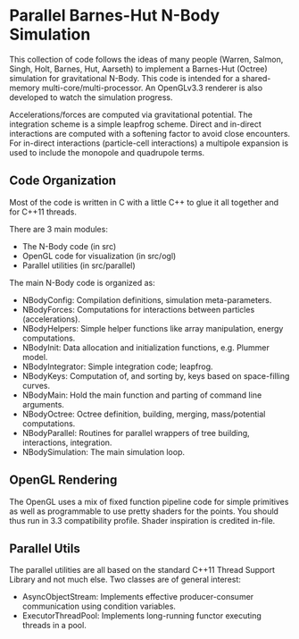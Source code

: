
# Parallel Barnes-Hut N-Body Simulation

This collection of code follows the ideas of many people
(Warren, Salmon, Singh, Holt, Barnes, Hut, Aarseth) to implement
a Barnes-Hut (Octree) simulation for gravitational N-Body.
This code is intended for a shared-memory multi-core/multi-processor.
An OpenGLv3.3 renderer is also developed to watch the simulation progress.

Accelerations/forces are computed via gravitational potential.
The integration scheme is a simple leapfrog scheme.
Direct and in-direct interactions are computed with a softening factor
to avoid close encounters.
For in-direct interactions (particle-cell interactions)
a multipole expansion is used to include the monopole and quadrupole terms.


## Code Organization

Most of the code is written in C with a little C++ to glue it all together
and for C++11 threads.

There are 3 main modules:
* The N-Body code (in src)
* OpenGL code for visualization (in src/ogl)
* Parallel utilities (in src/parallel)


The main N-Body code is organized as:

* NBodyConfig: Compilation definitions, simulation meta-parameters.
* NBodyForces: Computations for interactions between particles (accelerations).
* NBodyHelpers: Simple helper functions like array manipulation, energy computations.
* NBodyInit: Data allocation and initialization functions, e.g. Plummer model.
* NBodyIntegrator: Simple integration code; leapfrog.
* NBodyKeys: Computation of, and sorting by, keys based on space-filling curves.
* NBodyMain: Hold the main function and parting of command line arguments.
* NBodyOctree: Octree definition, building, merging, mass/potential computations.
* NBodyParallel: Routines for parallel wrappers of tree building, interactions, integration.
* NBodySimulation: The main simulation loop.



## OpenGL Rendering

The OpenGL uses a mix of fixed function pipeline code for simple primitives
as well as programmable to use pretty shaders for the points. You should thus
run in 3.3 compatibility profile. Shader inspiration is credited in-file.


## Parallel Utils

The parallel utilities are all based on the standard C++11 Thread Support Library and
not much else. Two classes are of general interest:

* AsyncObjectStream: Implements effective producer-consumer communication using condition variables.
* ExecutorThreadPool: Implements long-running functor executing threads in a pool.